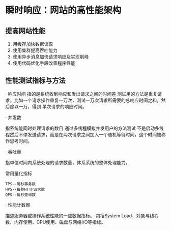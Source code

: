 # 瞬时响应：网站的高性能架构
## 提高网站性能
1. 用缓存加快数据读取
2. 使用集群提高吞吐能力
3. 使用异步消息加快请求响应及实现削峰
4. 使用代码优化手段改善程序性能

## 性能测试指标与方法

· 响应时间
指的是系统收到响应和发出请求之间的时间差
测试用的方法是重复请求，比如一个请求操作重复一万次，测试一万次请求所需要的总响应时间之和，然后除以一万，得到
单次请求的响应时间。

· 并发数

指系统能同时处理请求的数目
通过多线程模拟并发用户的方法测试
不是启动多线程然后不停发送请求，而是在两次请求之间加入一个随机等待时间，这个时间被称作思考时间。


· 吞吐量

指单位时间内系统处理的请求数量，体系系统的整体处理能力。

常用量化指标
```text
TPS--每秒事务数
HPS--每秒HTTP请求数
QPS--每秒查询数
```

· 性能计数器

描述服务器或操作系统性能的一些数据指标。
包括System Load、对象与线程数、内存使用、CPU使用、磁盘与网络I/O等指标。



